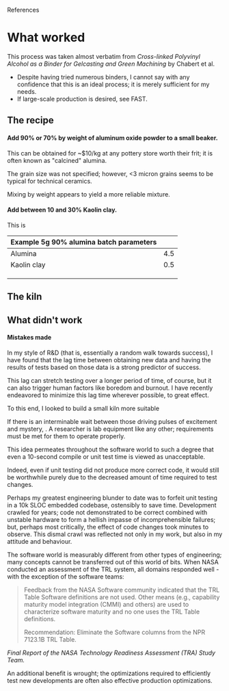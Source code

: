 References

# What worked

This process was taken almost verbatim from *Cross-linked Polyvinyl Alcohol as a Binder for Gelcasting and Green Machining* by Chabert et al. 

- Despite having tried numerous binders, I cannot say with any confidence that this is an ideal process; it is merely sufficient for my needs.
- If large-scale production is desired, see FAST.

## The recipe

#### Add 90% or 70% by weight of aluminum oxide powder to a small beaker.

This can be obtained for ~$10/kg at any pottery store worth their frit; it is often known as "calcined" alumina.

The grain size was not specified; however, <3 micron grains seems to be typical for technical ceramics.

Mixing by weight appears to yield a more reliable mixture.

#### Add between 10 and 30% Kaolin clay.

This is 



| Example 5g 90% alumina batch parameters |      |
| --------------------------------------- | ---- |
| Alumina                                 | 4.5  |
| Kaolin clay                             | 0.5  |
|                                         |      |
|                                         |      |
|                                         |      |



## The kiln











## What didn't work



#### Mistakes made







In my style of R&D (that is, essentially a random walk towards success), I have found that the lag time between obtaining new data and having the results of tests based on those data is a strong predictor of success.

This lag can stretch testing over a longer period of time, of course, but it can also trigger human factors like boredom and burnout. I have recently endeavored to minimize this lag time wherever possible, to great effect.

To this end, I looked to build a small kiln more suitable 



If there is an interminable wait between those driving pulses of excitement and mystery, . A researcher is lab equipment like any other; requirements must be met for them to operate properly.

This idea permeates throughout the software world to such a degree that even a 10-second compile or unit test time is viewed as unacceptable.

Indeed, even if unit testing did not produce more correct code, it would still be worthwhile purely due to the decreased amount of time required to test changes.

Perhaps my greatest engineering blunder to date was to forfeit unit testing in a 10k SLOC embedded codebase, ostensibly to save time. Development crawled for years; code not demonstrated to be correct combined with unstable hardware to form a hellish impasse of incomprehensible failures; but, perhaps most critically, the effect of code changes took minutes to observe. This dismal crawl was reflected not only in my work, but also in my attitude and behaviour.

The software world is measurably different from other types of engineering; many concepts cannot be transferred out of this world of bits. When NASA conducted an assessment of the TRL system, all domains responded well - with the exception of the software teams:

> Feedback from the NASA Software community indicated that the TRL Table
> Software definitions are not used. Other means (e.g., capability maturity model integration
> (CMMI) and others) are used to characterize software maturity and no one uses the TRL Table
> definitions.
>
> Recommendation: Eliminate the Software columns from the NPR 7123.1B TRL Table.

*Final Report of the NASA Technology Readiness Assessment (TRA) Study Team.*

An additional benefit is wrought; the optimizations required to efficiently test new developments are often also effective production optimizations.